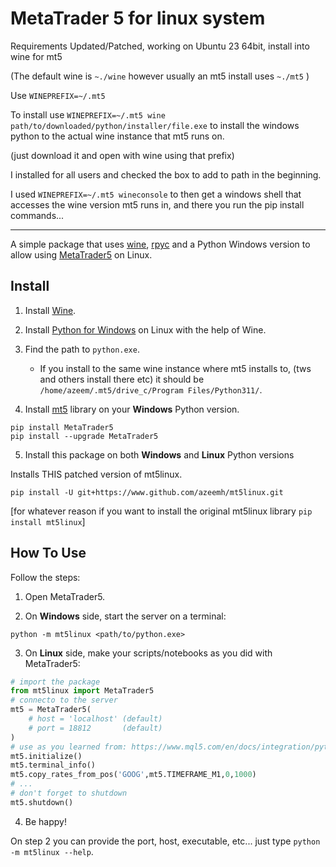 # MetaTrader 5 for linux system

Requirements Updated/Patched, working on Ubuntu 23 64bit, install into wine for mt5 

(The default wine is `~./wine` however usually an mt5 install uses `~./mt5` )

Use `WINEPREFIX=~/.mt5` 

To install use  `WINEPREFIX=~/.mt5 wine path/to/downloaded/python/installer/file.exe` to install the windows python to the actual wine instance that mt5 runs on.

(just download it and open with wine using that prefix)

I installed for all users and checked the box to add to path in the beginning.

I used ```WINEPREFIX=~/.mt5 wineconsole``` to then get a windows shell that accesses the wine version mt5 runs in, and there you run the pip install commands...

_______________________________________________________________________________________________________________________________

A simple package that uses [wine](https://www.winehq.org), [rpyc](https://github.com/tomerfiliba-org/rpyc) and a Python Windows version to allow using [MetaTrader5](https://pypi.org/project/MetaTrader5) on Linux.

## Install

1. Install [Wine](https://wiki.winehq.org/Download).

2. Install [Python for Windows](https://www.python.org/downloads/windows/) on Linux with the help of Wine.

3. Find the path to `python.exe`.

    - If you install to the same wine instance where mt5 installs to, (tws and others install there etc) it should be `/home/azeem/.mt5/drive_c/Program Files/Python311/`.

4. Install [mt5](https://www.mql5.com/en/docs/integration/python_metatrader5) library on your **Windows** Python version.

```
pip install MetaTrader5
pip install --upgrade MetaTrader5
```

5. Install this package on both **Windows** and **Linux** Python versions


Installs THIS patched version of mt5linux.
```
pip install -U git+https://www.github.com/azeemh/mt5linux.git
```
[for whatever reason if you want to install the original mt5linux library `pip install mt5linux`]

## How To Use

Follow the steps:

1. Open MetaTrader5.

2. On **Windows** side, start the server on a terminal:

```
python -m mt5linux <path/to/python.exe>
```

3. On **Linux** side, make your scripts/notebooks as you did with MetaTrader5:

```python
# import the package
from mt5linux import MetaTrader5
# connecto to the server
mt5 = MetaTrader5(
    # host = 'localhost' (default)
    # port = 18812       (default)
) 
# use as you learned from: https://www.mql5.com/en/docs/integration/python_metatrader5/
mt5.initialize()
mt5.terminal_info()
mt5.copy_rates_from_pos('GOOG',mt5.TIMEFRAME_M1,0,1000)
# ...
# don't forget to shutdown
mt5.shutdown()
```

4. Be happy!

On step 2 you can provide the port, host, executable, etc... just type `python -m mt5linux --help`.
